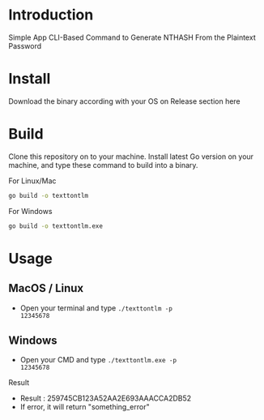 # Introduction
Simple App CLI-Based Command to Generate NTHASH From the Plaintext Password

# Install
Download the binary according with your OS on Release section here

# Build
Clone this repository on to your machine. Install latest Go version on your machine, and type these command to build into a binary.

For Linux/Mac
```bash
go build -o texttontlm
```

For Windows
```bash
go build -o texttontlm.exe
```

# Usage 
## MacOS / Linux
- Open your terminal and type <code>./texttontlm -p 12345678</code>

## Windows
- Open your CMD and type <code>./texttontlm.exe -p 12345678</code>

Result
- Result : 259745CB123A52AA2E693AAACCA2DB52
- If error, it will return "something_error"
